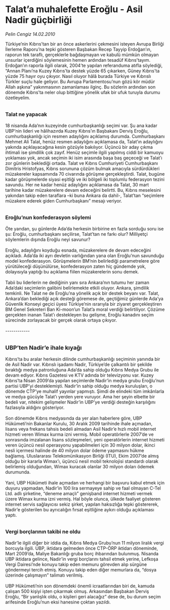 # Talat’a muhalefette Eroğlu - Asil Nadir güçbirliği

*Pelin Cengiz 14.02.2010*

<div class="taraf_structure_2col_1zq">
<div class="margen_n">



 <p>Türkiye’nin Kıbrıs’tan bir an önce askerlerini çekmesini isteyen Avrupa Birliği İlerleme Raporu’na tepki gösteren Başbakan Recep Tayyip Erdoğan’ın, raporun tek taraflı, gerçeklerle bağdaşmayan ve kabulü mümkün olmayan unsurlar içerdiğini söylemesinin hemen ardından tesadüf Kıbrıs’tayım. Erdoğan’ın raporla ilgili olarak, 2004’te yapılan referanduma atıfla söylediği, “Annan Planı’na Kuzey Kıbrıs’ta destek yüzde 65 çıkarken, Güney Kıbrıs’ta yüzde 75 hayır oyu çıkıyor. Nasıl oluyor hâlâ burada Türkiye ve Kıbrıslı Türkler suçlu hale geliyor. Bu Avrupa Parlamentosu’nun gözü kör müdür Allah aşkına” yakınmasının zamanlaması ilginç. Bu sözlerin ardından son dönemde Kıbrıs’ta neler olup bittiğine yönelik ufak bir ufuk turuyla durumu özetleyelim.<b> <br/><br/><br/><font size="3">Talat ne yapacak</font> </b><br/><br/>18 nisanda Ada’nın kuzeyinde cumhurbaşkanlığı seçimi var. Şu ana kadar UBP’nin lideri ve hâlihazırda Kuzey Kıbrıs’ın Başbakanı Derviş Eroğlu, cumhurbaşkanlığı için resmen adaylığını açıklamış durumda. Cumhurbaşkanı Mehmet Ali Talat, henüz resmen adaylığını açıklamasa da, Talat’ın adaylığını yakında açıklayacağına kesin gözüyle bakılıyor. Üçüncü bir aday çıkma ihtimali ise şimdilik çok zayıf. Henüz seçimle ilgili yapılmış ciddi bir kamuoyu yoklaması yok, ancak seçimin iki isim arasında başa baş geçeceği ve Talat’ı zor günlerin beklediği ortada. Talat ve Kıbrıs Cumhuriyeti Cumhurbaşkanı Dimitris Hristofyas, Kıbrıs sorununa çözüm bulmak amacıyla sürdürdükleri müzakereler kapsamında 70 civarında görüşme gerçekleştirdi. Talat, bugüne kadar görüşmelerde siyasi eşitliği ve iki bölgeli iki toplumlu federasyon tezini savundu. Her ne kadar henüz adaylığını açıklamasa da Talat, 30 mart tarihine kadar müzakerelere devam edeceğini belirtti. Bu, Kıbrıs meselesini yakından takip eden taraflara –ki buna Ankara da dahil-, Talat’tan “seçimlere müzakere ederek giden Cumhurbaşkanı” mesajı veriyor. <b><br/><br/><br/><font size="3">Eroğlu’nun konfederasyon söylemi</font></b><font size="3"> <br/></font><br/>Öte yandan, şu günlerde Ada’da herkesin birbirine en fazla sorduğu soru ise şu: Eroğlu, cumhurbaşkanı seçilirse, Talat’tan ne farkı olur? Milliyetçi söylemlerin dışında Eroğlu neyi savunur? <br/><br/>Eroğlu, adaylığını koyduğu esnada, müzakerelere de devam edeceğini açıkladı. Ada’da iki ayrı devletin varlığından yana olan Eroğlu’nun savunduğu model konfederasyon. Görüşmelerin BM’nin belirlediği parametrelere göre yürütüleceği düşünülürse, konfederasyon zaten hiç gündemde yok, dolayısıyla yaptığı bu açıklama fiilen müzakerelerin sonu demek. <br/><br/>Tabii bu liderlerin ne dediğinin yanı sıra Ankara’nın tutumu her zaman Ada’daki seçimlerin galibini belirlemekte etkili oluyor. Ankara, şimdilik temkinli. Ne Talat ne de Eroğlu’na yönelik açık bir destek beyanı var. Talat, Ankara’dan beklediği açık desteği göremese de, geçtiğimiz günlerde Ada’ya Güvenlik Konseyi geçici üyesi Türkiye’nin ısrarıyla bir ziyaret gerçekleştiren BM Genel Sekreteri Ban Ki-moon’un Talat’a moral verdiği belirtiliyor. Çözüme gerçekten inanan Talat’ı destekleyen bu gelişme, Eroğlu kanadını seçim sürecinde zorlayacak bir gerçek olarak ortaya çıkıyor. <br/><br/>------------ <br/><br/><br/><font size="4"><strong>UBP’ten Nadir’e ihale kıyağı</strong></font> <br/><br/>Kıbrıs’ta bu aralar herkesin dilinde cumhurbaşkanlığı seçiminin yanında bir de Asil Nadir var. Kıbrıslı işadamı Nadir, Türkiye’de çalkantılı bir şekilde bıraktığı medya patronluğuna Ada’da sahip olduğu Kıbrıs Medya Grubu ile devam ediyor. Kıbrıs Gazetesi ve KTV adında bir televizyonu var. Kuzey Kıbrıs’ta Nisan 2009’da yapılan seçimlerde Nadir’in medya grubu Eroğlu’nun partisi UBP’yi desteklemişti. Nadir’in sahip olduğu medya kuruluşları, o dönemde CTP’ye muhalif yayınlar yapmıştı. Şimdi de elindeki tüm imkânlarla ve medya gücüyle Talat’ı yerden yere vuruyor. Ama her şeyin elbette bir bedeli var, nitekim gelişmeler Nadir’in UBP’ye verdiği desteğin karşılığını fazlasıyla aldığını gösteriyor. <br/><br/>Son dönemde Kıbrıs medyasında da yer alan haberlere göre, UBP Hükümeti’nin Bakanlar Kurulu, 30 Aralık 2009 tarihinde ihale açmadan, lisans veya frekans tahsis bedeli almadan Asil Nadir’e hızlı mobil internet hizmeti veren Wimax kurma izni vermiş. Mobil operatörlerle 2007’de ve sonrasında imzalanan lisans sözleşmeleri, yeni operatörlerin internet hizmeti veren üçüncü nesil operasyonu yapabilmeleri için 30 milyon dolar, ikinci nesli içermesi halinde de 40 milyon dolar ödeme yapmasını hükme bağlamış. Uluslararası Telekomünikasyon Birliği (ITU), Ekim 2007’de almış olduğu bir kararla Wimax’ı, üçüncü nesil mobil teknolojisi standardı olarak belirlemiş olduğundan, Wimax kuracak olanlar 30 milyon doları ödemek durumunda. <br/><br/>Yani, UBP Hükümeti ihale açmadan ve herhangi bir başvuru kabul etmek için duyuru yapmadan, Nadir’in 100 lira sermayeye sahip ve faal olmayan C-Tel Ltd. adlı şirketine, “deneme amaçlı” genişband internet hizmeti vermek üzere Wimax kurma izni vermiş. Hal böyle olunca, ülkede faaliyet gösteren internet servis sağlayıcısı sekiz şirket, yapılan haksızlığa tepki göstererek, Nadir’e gösterilen bu ayrıcalığın fırsat eşitliğine aykırı olduğu açıklaması yaptı. <b><br/><br/><br/><font size="3">Vergi borçlarının takibi ne oldu</font></b> <br/><br/>Nadir’le ilgili diğer bir iddia da, Kıbrıs Medya Grubu’nun 11 milyon liralık vergi borcuyla ilgili. UBP, iktidara gelmeden önce CTP-ÖRP iktidarı döneminde, Mart 2009’da, Maliye Bakanlığı gruba borç ihbarından bulunmuş. Nisanda UBP iktidara gelince, Nadir’in vergi borçlarını tahsil etmek yerine, Lefkoşa Vergi Dairesi’nde konuyu takip eden memuru görevden alıp sürgüne göndermeyi tercih etmiş. Konuyu takip eden diğer memurlara da, “dosya üzerinde çalışmayın” talimatı verilmiş. <br/><br/>UBP Hükümeti’nin son dönemdeki önemli icraatlarından biri de, kamuda çalışan 500 kişiyi işten çıkarmak olmuş. Arkasından Başbakan Derviş Eroğlu, “Bir yanlışlık oldu, o kişileri geri alacağız” dese de, bu durum seçim arifesinde Eroğlu’nun eksi hanesine çoktan yazıldı.</p>
<br/>
<br/>
<br/>



<br/>


<div id="taraf_not">
</div>

</div>


</div>
